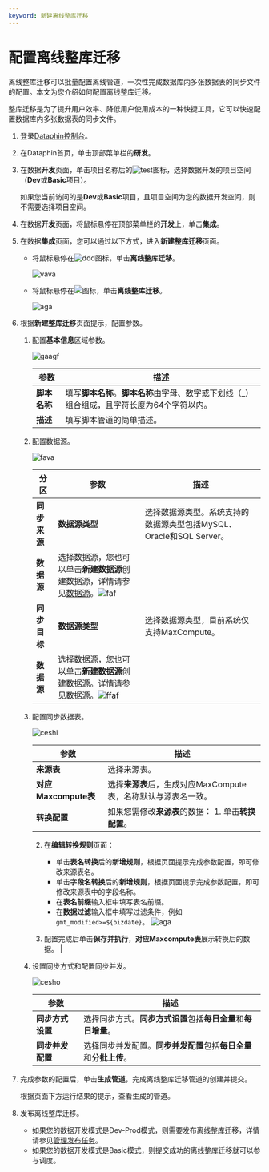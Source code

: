 ```yaml
---
keyword: 新建离线整库迁移
---
```


# 配置离线整库迁移

离线整库迁移可以批量配置离线管道，一次性完成数据库内多张数据表的同步文件的配置。本文为您介绍如何配置离线整库迁移。

整库迁移是为了提升用户效率、降低用户使用成本的一种快捷工具，它可以快速配置数据库内多张数据表的同步文件。

1.  登录[Dataphin控制台](https://dataphin.console.aliyun.com/workingArea)。

2.  在Dataphin首页，单击顶部菜单栏的**研发**。

3.  在数据**开发**页面，单击项目名称后的![test](https://static-aliyun-doc.oss-accelerate.aliyuncs.com/assets/img/zh-CN/3497549951/p110384.png)图标，选择数据开发的项目空间（**Dev**或**Basic**项目）。

    如果您当前访问的是**Dev**或**Basic**项目，且项目空间为您的数据开发空间，则不需要选择项目空间。

4.  在数据**开发**页面，将鼠标悬停在顶部菜单栏的**开发**上，单击**集成**。

5.  在数据**集成**页面，您可以通过以下方式，进入**新建整库迁移**页面。

    -   将鼠标悬停在![ddd](https://static-aliyun-doc.oss-accelerate.aliyuncs.com/assets/img/zh-CN/2593819951/p80295.png)图标，单击**离线整库迁移**。

        ![vava](https://static-aliyun-doc.oss-accelerate.aliyuncs.com/assets/img/zh-CN/2783819951/p81238.png)

    -   将鼠标悬停在![](https://static-aliyun-doc.oss-accelerate.aliyuncs.com/assets/img/zh-CN/8397549951/p72706.png)图标，单击**离线整库迁移**。

        ![aga](https://static-aliyun-doc.oss-accelerate.aliyuncs.com/assets/img/zh-CN/2783819951/p81239.png)

6.  根据**新建整库迁移**页面提示，配置参数。

    1.  配置**基本信息**区域参数。

        ![gaagf](https://static-aliyun-doc.oss-accelerate.aliyuncs.com/assets/img/zh-CN/2783819951/p95853.png)

        |参数|描述|
        |--|--|
        |**脚本名称**|填写**脚本名称**。**脚本名称**由字母、数字或下划线（\_）组合组成，且字符长度为64个字符以内。|
        |**描述**|填写脚本管道的简单描述。|

    2.  配置数据源。

        ![fava](https://static-aliyun-doc.oss-accelerate.aliyuncs.com/assets/img/zh-CN/2783819951/p95854.png)

        |分区|参数|描述|
        |--|--|--|
        |**同步来源**|**数据源类型**|选择数据源类型。系统支持的数据源类型包括MySQL、Oracle和SQL Server。|
        |**数据源**|选择数据源，您也可以单击**新建数据源**创建数据源，详情请参见[数据源](/cn.zh-CN/数仓规划/数据源/概述.md)。![faf](https://static-aliyun-doc.oss-accelerate.aliyuncs.com/assets/img/zh-CN/2783819951/p81242.png) |
        |**同步目标**|**数据源类型**|选择数据源类型，目前系统仅支持MaxCompute。|
        |**数据源**|选择数据源，您也可以单击**新建数据源**创建数据源。详情请参见[数据源](/cn.zh-CN/数仓规划/数据源/概述.md)。![ffaf](https://static-aliyun-doc.oss-accelerate.aliyuncs.com/assets/img/zh-CN/2783819951/p81245.png) |

    3.  配置同步数据表。

        ![ceshi](https://static-aliyun-doc.oss-accelerate.aliyuncs.com/assets/img/zh-CN/2783819951/p95859.png)

        |参数|描述|
        |--|--|
        |**来源表**|选择来源表。|
        |**对应Maxcompute表**|选择**来源表**后，生成对应MaxCompute表，名称默认与源表名一致。|
        |**转换配置**|如果您需修改**来源表**的数据：         1.  单击**转换配置**。
        2.  在**编辑转换规则**页面：

            -   单击**表名转换**后的**新增规则**，根据页面提示完成参数配置，即可修改来源表名。
            -   单击**字段名转换**后的**新增规则**，根据页面提示完成参数配置，即可修改来源表中的字段名称。
            -   在**表名前缀**输入框中填写表名前缀。
            -   在**数据过滤**输入框中填写过滤条件，例如`gmt_modified>=${bizdate}`。
![aga](https://static-aliyun-doc.oss-accelerate.aliyuncs.com/assets/img/zh-CN/2783819951/p81249.png)

        3.  配置完成后单击**保存并执行**，**对应Maxcompute表**展示转换后的数据。 |

    4.  设置同步方式和配置同步并发。

        ![cesho](https://static-aliyun-doc.oss-accelerate.aliyuncs.com/assets/img/zh-CN/2783819951/p95860.png)

        |参数|描述|
        |--|--|
        |**同步方式设置**|选择同步方式。**同步方式设置**包括**每日全量**和**每日增量**。|
        |**同步并发配置**|选择同步并发配置。**同步并发配置**包括**每日全量**和**分批上传**。|

7.  完成参数的配置后，单击**生成管道**，完成离线整库迁移管道的创建并提交。

    根据页面下方运行结果的提示，查看生成的管道。

8.  发布离线整库迁移。

    -   如果您的数据开发模式是Dev-Prod模式，则需要发布离线整库迁移，详情请参见[管理发布任务](/cn.zh-CN/任务发布/管理发布任务.md)。
    -   如果您的数据开发模式是Basic模式，则提交成功的离线整库迁移就可以参与调度。

